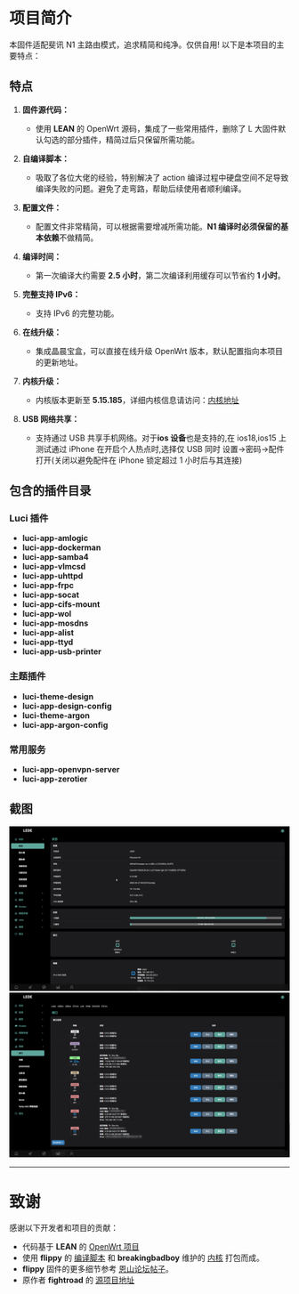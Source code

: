 # 项目简介

本固件适配斐讯 N1 主路由模式，追求精简和纯净。仅供自用! 以下是本项目的主要特点：

## 特点

1. **固件源代码：**

    - 使用 **LEAN** 的 OpenWrt 源码，集成了一些常用插件，删除了 L 大固件默认勾选的部分插件，精简过后只保留所需功能。

2. **自编译脚本：**

    - 吸取了各位大佬的经验，特别解决了 action 编译过程中硬盘空间不足导致编译失败的问题。避免了走弯路，帮助后续使用者顺利编译。

3. **配置文件：**

    - 配置文件非常精简，可以根据需要增减所需功能。**N1 编译时必须保留的基本依赖**不做精简。

4. **编译时间：**

    - 第一次编译大约需要 **2.5 小时**，第二次编译利用缓存可以节省约 **1 小时**。

5. **完整支持 IPv6：**

    - 支持 IPv6 的完整功能。

6. **在线升级：**

    - 集成晶晨宝盒，可以直接在线升级 OpenWrt 版本，默认配置指向本项目的更新地址。

7. **内核升级：**

    - 内核版本更新至 **5.15.185**，详细内核信息请访问：[内核地址](https://github.com/breakingbadboy/OpenWrt/releases/)

8. **USB 网络共享：**
    - 支持通过 USB 共享手机网络。对于**ios 设备**也是支持的,在 ios18,ios15 上测试通过 iPhone 在开启个人热点时,选择仅 USB 同时 设置->密码->配件 打开(关闭以避免配件在 iPhone 锁定超过 1 小时后与其连接)

## 包含的插件目录

### Luci 插件

-   **luci-app-amlogic**
-   **luci-app-dockerman**
-   **luci-app-samba4**
-   **luci-app-vlmcsd**
-   **luci-app-uhttpd**
-   **luci-app-frpc**
-   **luci-app-socat**
-   **luci-app-cifs-mount**
-   **luci-app-wol**
-   **luci-app-mosdns**
-   **luci-app-alist**
-   **luci-app-ttyd**
-   **luci-app-usb-printer**

### 主题插件

-   **luci-theme-design**
-   **luci-app-design-config**
-   **luci-theme-argon**
-   **luci-app-argon-config**

### 常用服务

-   **luci-app-openvpn-server**
-   **luci-app-zerotier**

## 截图

![主页](/images/chrome_ov39v3vv6T.png)
![网络接口](/images/IDVMY33fsO.png)

---

# 致谢

感谢以下开发者和项目的贡献：

-   代码基于 **LEAN** 的 [OpenWrt 项目](https://github.com/coolsnowwolf/lede)
-   使用 **flippy** 的 [编译脚本](https://github.com/unifreq/openwrt_packit) 和 **breakingbadboy** 维护的 [内核](https://github.com/breakingbadboy/OpenWrt/releases/tag/kernel_stable) 打包而成。
-   **flippy** 固件的更多细节参考 [恩山论坛帖子](https://www.right.com.cn/forum/thread-4076037-1-1.html)。
-   原作者 **fightroad** 的 [源项目地址](https://github.com/fightroad/N1-OpenWrt)
